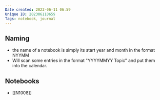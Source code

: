 ```yaml
---
Date created: 2023-06-11 06:59
Unique ID: 202306110659
Tags: notebook, journal
---
```

## Naming
- the name of a notebook is simply its start year and month in the format NYYMM
- Will scan some entries in the format "YYYYMMYY Topic" and put them into the calendar.
## Notebooks
- [[N1008]]